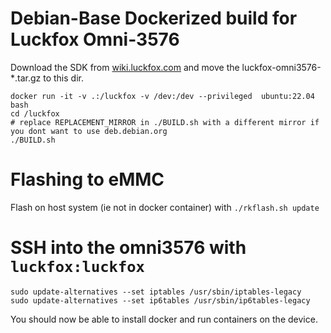 
# Debian-Base Dockerized build for Luckfox Omni-3576  

Download the SDK from [wiki.luckfox.com](https://wiki.luckfox.com/Luckfox-Omni3576/Download/)  and move the luckfox-omni3576-*.tar.gz to this dir.

```
docker run -it -v .:/luckfox -v /dev:/dev --privileged  ubuntu:22.04  bash 
cd /luckfox
# replace REPLACEMENT_MIRROR in ./BUILD.sh with a different mirror if you dont want to use deb.debian.org
./BUILD.sh
```


# Flashing to eMMC

Flash on host system (ie not in docker container) with `./rkflash.sh update`

# SSH into the omni3576 with `luckfox:luckfox`

```
sudo update-alternatives --set iptables /usr/sbin/iptables-legacy
sudo update-alternatives --set ip6tables /usr/sbin/ip6tables-legacy
```

You should now be able to install docker and run containers on the device.
